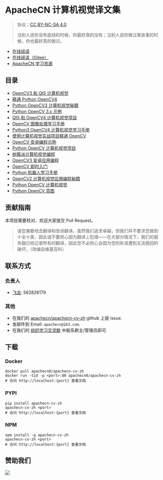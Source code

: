 # ApacheCN 计算机视觉译文集

> 协议：[CC BY-NC-SA 4.0](http://creativecommons.org/licenses/by-nc-sa/4.0/)
> 
> 当别人说你没有底线的时候，你最好真的没有；当别人说你做过某些事的时候，你也最好真的做过。

* [在线阅读](https://cv.apachecn.org)
* [在线阅读（Gitee）](https://apachecn.gitee.io/apachecn-cv-zh/)
* [ApacheCN 学习资源](http://docs.apachecn.org/)

## 目录

+   [OpenCV3 和 Qt5 计算机视觉](docs/cv-opencv3-qt5/SUMMARY.md)
+   [精通 Python OpenCV4](docs/master-opencv4-py/SUMMARY.md)
+   [Python OpenCV3 计算机视觉秘籍](docs/opencv3-cv-py-cb/SUMMARY.md)
+   [Python OpenCV 3.x 示例](docs/opencv-3x-py-example/SUMMARY.md)
+   [Qt5 和 OpenCV4 计算机视觉项目](docs/qt5-opencv4-cv-proj/SUMMARY.md)
+   [OpenCV 图像处理学习手册](docs/learn-imgproc-opencv/SUMMARY.md)
+   [Python3 OpenCV4 计算机视觉学习手册](docs/learn-opencv4-cv-py3/SUMMARY.md)
+   [使用计算机视觉实战项目精通 OpenCV](docs/master-opencv-prac-cv-proj/SUMMARY.md)
+   [OpenCV 安卓编程示例](docs/opencv-android-prog-example/SUMMARY.md)
+   [Python OpenCV 计算机视觉项目](docs/opencv-cv-proj-py/SUMMARY.md)
+   [树莓派计算机视觉编程](docs/raspi-cv-prog/SUMMARY.md)
+   [OpenCV3 安卓应用编程](docs/android-app-prog-opencv3/SUMMARY.md)
+   [OpenCV 即时入门](docs/ins-opencv-starter/SUMMARY.md)
+   [Python 机器人学习手册](docs/learn-robot-py/SUMMARY.md)
+   [OpenCV2 计算机视觉应用编程秘籍](docs/opencv2-cv-app-prog-cb/SUMMARY.md)
+   [Python OpenCV 计算机视觉](docs/opencv-cv-py/SUMMARY.md)
+   [Python OpenCV 蓝图](docs/opencv-py-bp/SUMMARY.md)

## 贡献指南

本项目需要校对，欢迎大家提交 Pull Request。

> 请您勇敢地去翻译和改进翻译。虽然我们追求卓越，但我们并不要求您做到十全十美，因此请不要担心因为翻译上犯错——在大部分情况下，我们的服务器已经记录所有的翻译，因此您不必担心会因为您的失误遭到无法挽回的破坏。（改编自维基百科）

## 联系方式

### 负责人

* [飞龙](https://github.com/wizardforcel): 562826179

### 其他

*   在我们的 [apachecn/apachecn-cv-zh](https://github.com/apachecn/apachecn-cv-zh) github 上提 issue.
*   发邮件到 Email: `apachecn@163.com`.
*   在我们的 [组织学习交流群](http://www.apachecn.org/organization/348.html) 中联系群主/管理员即可.

## 下载

### Docker

```
docker pull apachecn0/apachecn-cv-zh
docker run -tid -p <port>:80 apachecn0/apachecn-cv-zh
# 访问 http://localhost:{port} 查看文档
```

### PYPI

```
pip install apachecn-cv-zh
apachecn-cv-zh <port>
# 访问 http://localhost:{port} 查看文档
```

### NPM

```
npm install -g apachecn-cv-zh
apachecn-cv-zh <port>
# 访问 http://localhost:{port} 查看文档
```

## 赞助我们

![](http://data.apachecn.org/img/about/donate.jpg)
